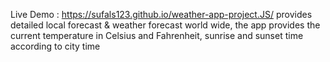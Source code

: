 Live Demo : https://sufals123.github.io/weather-app-project.JS/
provides detailed local forecast & weather forecast world wide,
the app provides the current temperature in Celsius and Fahrenheit, 
sunrise and sunset time according to city time
